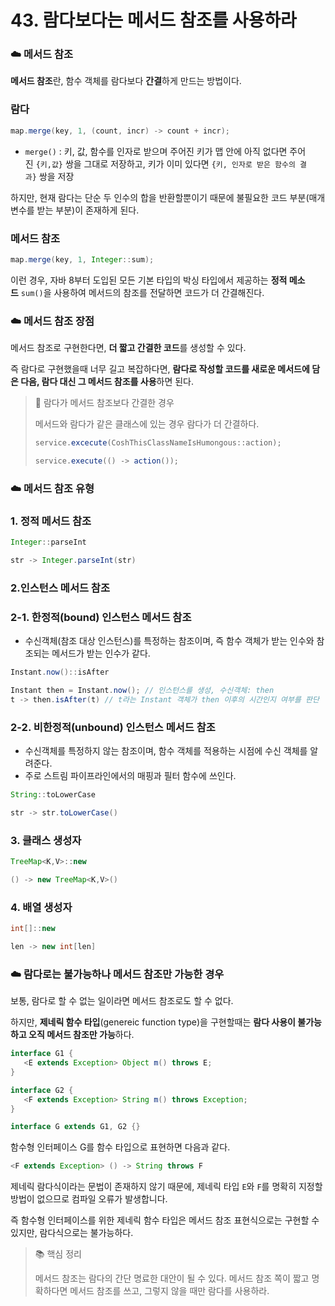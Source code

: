 # **43. 람다보다는 메서드 참조를 사용하라**

### ☁️ 메서드 참조

**메서드 참조**란, 함수 객체를 람다보다 **간결**하게 만드는 방법이다.

### 람다

```java
map.merge(key, 1, (count, incr) -> count + incr);
```

- `merge()` : 키, 값, 함수를 인자로 받으며 주어진 키가 맵 안에 아직 없다면 주어진 `{키,값}` 쌍을 그대로 저장하고, 키가 이미 있다면 `{키, 인자로 받은 함수의 결과}` 쌍을 저장

하지만, 현재 람다는 단순 두 인수의 합을 반환할뿐이기 때문에 불필요한 코드 부분(매개변수를 받는 부분)이 존재하게 된다.

### 메서드 참조

```java
map.merge(key, 1, Integer::sum);
```

이런 경우, 자바 8부터 도입된 모든 기본 타입의 박싱 타입에서 제공하는 **정적 메소드** `sum()`을 사용하여 메서드의 참조를 전달하면 코드가 더 간결해진다.

### ☁️ 메서드 참조 장점

메서드 참조로 구현한다면, **더 짧고 간결한 코드**를 생성할 수 있다.

즉 람다로 구현했을때 너무 길고 복잡하다면, **람다로 작성할 코드를 새로운 메서드에 담은 다음, 람다 대신 그 메서드 참조를 사용**하면 된다.

> 🔖 람다가 메서드 참조보다 간결한 경우
> 
> 
> 메서드와 람다가 같은 클래스에 있는 경우 람다가 더 간결하다.
> 
> ```java
> service.excecute(CoshThisClassNameIsHumongous::action);
> ```
> 
> ```java
> service.execute(() -> action());
> ```
> 

### ☁️ 메서드 참조 유형

### 1. 정적 메서드 참조

```java
Integer::parseInt
```

```java
str -> Integer.parseInt(str)
```

### 2.인스턴스 메서드 참조

### 2-1. 한정적(bound) 인스턴스 메서드 참조

- 수신객체(참조 대상 인스턴스)를 특정하는 참조이며, 즉 함수 객체가 받는 인수와 참조되는 메서드가 받는 인수가 같다.

```java
Instant.now()::isAfter
```

```java
Instant then = Instant.now(); // 인스턴스를 생성, 수신객체: then
t -> then.isAfter(t) // t라는 Instant 객체가 then 이후의 시간인지 여부를 판단
```

### 2-2. 비한정적(unbound) 인스턴스 메서드 참조

- 수신객체를 특정하지 않는 참조이며, 함수 객체를 적용하는 시점에 수신 객체를 알려준다.
- 주로 스트림 파이프라인에서의 매핑과 필터 함수에 쓰인다.

```java
String::toLowerCase
```

```java
str -> str.toLowerCase()
```

### 3. 클래스 생성자

```java
TreeMap<K,V>::new
```

```java
() -> new TreeMap<K,V>()
```

### 4. 배열 생성자

```java
int[]::new
```

```java
len -> new int[len]
```

### ☁️ 람다로는 불가능하나 메서드 참조만 가능한 경우

보통, 람다로 할 수 없는 일이라면 메서드 참조로도 할 수 없다.

하지만, **제네릭 함수 타입**(genereic function type)을 구현할때는 **람다 사용이 불가능하고 오직 메서드 참조만 가능**하다.

```java
interface G1 {
   <E extends Exception> Object m() throws E;
}

interface G2 {
   <F extends Exception> String m() throws Exception;
}

interface G extends G1, G2 {}
```

함수형 인터페이스 G를 함수 타입으로 표현하면 다음과 같다.

```java
<F extends Exception> () -> String throws F
```

제네릭 람다식이라는 문법이 존재하지 않기 때문에, 제네릭 타입 `E`와 `F`를 명확히 지정할 방법이 없으므로 컴파일 오류가 발생합니다. 

즉 함수형 인터페이스를 위한 제네릭 함수 타입은 메서드 참조 표현식으로는 구현할 수 있지만, 람다식으로는 불가능하다.

> 📚 핵심 정리
> 
> 
> 메서드 참조는 람다의 간단 명료한 대안이 될 수 있다. 메서드 참조 쪽이 짧고 명확하다면 메서드 참조를 쓰고, 그렇지 않을 때만 람다를 사용하라.
>
